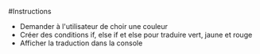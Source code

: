 #Instructions
- Demander à l'utilisateur de choir une couleur
- Créer des conditions if, else if et else pour traduire vert, jaune et rouge
- Afficher la traduction dans la console
